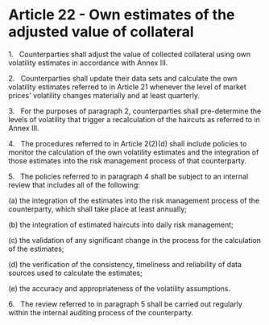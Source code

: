 # Article 22 - Own estimates of the adjusted value of collateral


1.   Counterparties shall adjust the value of collected collateral using own volatility estimates in accordance with Annex III.

2.   Counterparties shall update their data sets and calculate the own volatility estimates referred to in Article 21 whenever the level of market prices' volatility changes materially and at least quarterly.

3.   For the purposes of paragraph 2, counterparties shall pre-determine the levels of volatility that trigger a recalculation of the haircuts as referred to in Annex III.

4.   The procedures referred to in Article 2(2)(d) shall include policies to monitor the calculation of the own volatility estimates and the integration of those estimates into the risk management process of that counterparty.

5.   The policies referred to in paragraph 4 shall be subject to an internal review that includes all of the following:

(a) the integration of the estimates into the risk management process of the counterparty, which shall take place at least annually;

(b) the integration of estimated haircuts into daily risk management;

(c) the validation of any significant change in the process for the calculation of the estimates;

(d) the verification of the consistency, timeliness and reliability of data sources used to calculate the estimates;

(e) the accuracy and appropriateness of the volatility assumptions.

6.   The review referred to in paragraph 5 shall be carried out regularly within the internal auditing process of the counterparty.
